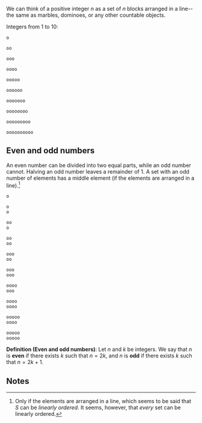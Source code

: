 We can think of a positive integer $n$ as a set of $n$ blocks arranged in a line--the same as marbles, dominoes, or any other countable objects.

Integers from 1 to 10:

```
o

oo

ooo

oooo

ooooo

oooooo

ooooooo

oooooooo

ooooooooo

oooooooooo
```

## Even and odd numbers

An even number can be divided into two equal parts, while an odd number cannot. Halving an odd number leaves a remainder of 1. A set with an odd number of elements has a middle element (if the elements are arranged in a line).[^1]

```
o

o
o

oo
o

oo
oo

ooo
oo

ooo
ooo

oooo
ooo

oooo
oooo

ooooo
oooo

ooooo
ooooo
```

**Definition (Even and odd numbers)**: Let $n$ and $k$ be integers. We say that $n$ is **even** if there exists $k$ such that $n = 2k$, and $n$ is **odd** if there exists $k$ such that $n = 2k + 1$.

## Notes

[^1]: Only if the elements are arranged in a line, which seems to be said that $S$ can be _linearly ordered_. It seems, however, that _every_ set can be linearly ordered.
